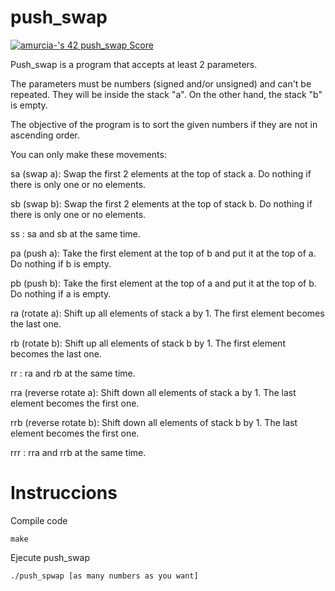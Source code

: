 # push_swap
<a href="https://github.com/JaeSeoKim/badge42"><img src="https://badge42.vercel.app/api/v2/cl56x7ufz003509jr5i8cj5cl/project/2659676" alt="amurcia-'s 42 push_swap Score" /></a>

Push_swap is a program that accepts at least 2 parameters.

The parameters must be numbers (signed and/or unsigned) and can't be repeated. They will be inside the stack "a". On the other hand, the stack "b" is empty.

The objective of the program is to sort the given numbers if they are not in ascending order.



You can only make these movements:

sa (swap a): Swap the first 2 elements at the top of stack a.
  Do nothing if there is only one or no elements.

sb (swap b): Swap the first 2 elements at the top of stack b.
  Do nothing if there is only one or no elements.

ss : sa and sb at the same time.

pa (push a): Take the first element at the top of b and put it at the top of a.
  Do nothing if b is empty.

pb (push b): Take the first element at the top of a and put it at the top of b.
  Do nothing if a is empty.

ra (rotate a): Shift up all elements of stack a by 1.
  The first element becomes the last one.

rb (rotate b): Shift up all elements of stack b by 1.
  The first element becomes the last one.

rr : ra and rb at the same time.

rra (reverse rotate a): Shift down all elements of stack a by 1.
  The last element becomes the first one.

rrb (reverse rotate b): Shift down all elements of stack b by 1.
  The last element becomes the first one.

rrr : rra and rrb at the same time.


# Instruccions
Compile code
```shell
make
```
Ejecute push_swap
```shell
./push_spwap [as many numbers as you want]
```
